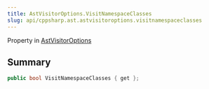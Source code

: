 ```yaml
---
title: AstVisitorOptions.VisitNamespaceClasses
slug: api/cppsharp.ast.astvisitoroptions.visitnamespaceclasses
---
```

Property in [AstVisitorOptions](/api/cppsharp/ast/astvisitoroptions)

## Summary



```csharp
public bool VisitNamespaceClasses { get };
```

